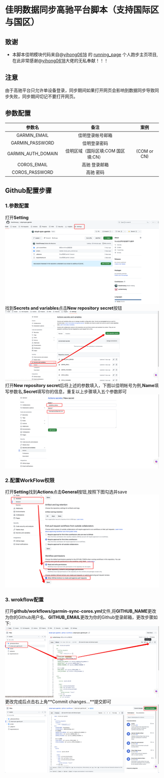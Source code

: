 # 佳明数据同步高驰平台脚本（支持国际区与国区）
## 致谢
- 本脚本佳明模块代码来自@[yihong0618](https://github.com/yihong0618) 的 [running_page](https://github.com/yihong0618/running_page) 个人跑步主页项目,在此非常感谢@[yihong0618](https://github.com/yihong0618)大佬的无私奉献！！！

## 注意
由于高驰平台只允许单设备登录，同步期间如果打开网页会影响到数据同步导致同步失败，同步期间切记不要打开网页。

## 参数配置
|       参数名       |                备注                |    案例     |
| :----------------: | :--------------------------------: | :---------: |
|    GARMIN_EMAIL    |          佳明登录帐号邮箱          |             |
|  GARMIN_PASSWORD   |            佳明登录密码            |             |
| GARMIN_AUTH_DOMAIN | 佳明区域（国际区填:COM 国区填:CN） | (COM or CN) |
|    COROS_EMAIL     |           高驰 登录邮箱           |             |
|   COROS_PASSWORD   |             高驰 密码             |             |

## Github配置步骤
### 1.参数配置
打开**Setting**
![打开Setting](doc/3451692931372_.pic.jpg)
找到**Secrets and variables**点击**New repository secret**按钮
![Secrets and variables](/doc/3461692931472_.pic.jpg)
打开**New repository secret**后将上述的参数填入，下图以佳明帐号为例,**Name**填写参数名,**Secret**填写你的信息，重复以上步骤填入五个参数即可
![填入参数](doc/3471692931624_.pic.jpg)

### 2.配置WorkFlow权限
打开**Setting**找到**Actions**点击**General**按钮,按照下图勾选并save
![配置WorkFlow权限](doc/3481692931856_.pic.jpg)

### 3. wrokflow配置
打开**github/workflows/garmin-sync-coros.yml**文件,将**GITHUB_NAME**更改为你的Github用户名、**GITHUB_EMAIL**更改为你的Github登录邮箱，更改步骤如下:
![更改步骤](doc/3491692932110_.pic.jpg)
更改完成后点击右上角**Commit changes...**提交即可
![Commit](doc/3501692932345_.pic.jpg)

